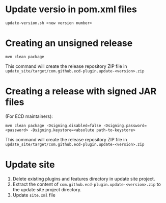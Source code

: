 # Update versio in pom.xml files

    update-version.sh <new version number>

# Creating an unsigned release

    mvn clean package 

This command will create the release repository ZIP file in `update_site/target/com.github.ecd-plugin.update-<version>.zip`

# Creating a release with signed JAR files

(For ECD maintainers):

    mvn clean package -Dsigning.disabled=false -Dsigning.password=<password> -Dsigning.keystore=<absolute path-to-keystore>

This command will create the release repository ZIP file in `update_site/target/com.github.ecd-plugin.update-<version>.zip`

# Update site

1. Delete existing plugins and features directory in update site project. 
2. Extract the content of `com.github.ecd-plugin.update-<version>.zip` to the update site project directory.
3. Update `site.xml` file